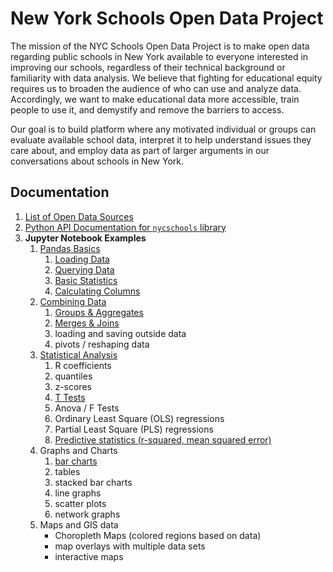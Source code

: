 New York Schools Open Data Project
==================================

The mission of the NYC Schools Open Data Project is to make open data regarding public schools in New York available to everyone interested in improving our schools, regardless of their technical background or familiarity with data analysis. We believe that fighting for educational equity requires us to broaden the audience of who can use and analyze data. Accordingly, we want to make educational data more accessible, train people to use it, and demystify and remove the barriers to access.

Our goal is to build platform where any motivated individual or groups can evaluate available school data, interpret it to help understand issues they care about, and employ data as part of larger arguments in our conversations about schools in New York.

Documentation
-------------
1. [List of Open Data Sources](data-sources.md)
2. [Python API Documentation for `nycschools` library](api/nycschools/index.html)
3. **Jupyter Notebook Examples**
   1. [Pandas Basics](https://github.com/adelphi-ed-tech/nycschools/tree/a0b29340b5b781e108885355714e2149a4a6c37f/nb/01-Basics)
      1. [Loading Data](https://github.com/adelphi-ed-tech/nycschools/blob/main/nb/01-Basics/01-loading-data.ipynb)
      2. [Querying Data](https://github.com/adelphi-ed-tech/nycschools/blob/main/nb/01-Basics/02-querying-data.ipynb)
      3. [Basic Statistics](https://github.com/adelphi-ed-tech/nycschools/blob/a0b29340b5b781e108885355714e2149a4a6c37f/nb/01-Basics/03-basic-stats.ipynb)
      4. [Calculating Columns](https://github.com/adelphi-ed-tech/nycschools/blob/a0b29340b5b781e108885355714e2149a4a6c37f/nb/01-Basics/04-calculating-columns.ipynb)
   2. [Combining Data](https://github.com/adelphi-ed-tech/nycschools/tree/a0b29340b5b781e108885355714e2149a4a6c37f/nb/02-Combining-Data)
      1. [Groups & Aggregates](https://github.com/adelphi-ed-tech/nycschools/blob/a0b29340b5b781e108885355714e2149a4a6c37f/nb/02-Combining-Data/01-group-and-agg.ipynb)
      2. [Merges & Joins](https://github.com/adelphi-ed-tech/nycschools/blob/a0b29340b5b781e108885355714e2149a4a6c37f/nb/02-Combining-Data/02-merge-and-join.ipynb)
      3. loading and saving outside data
      4. pivots / reshaping data
   3. [Statistical Analysis](https://github.com/adelphi-ed-tech/nycschools/tree/a0b29340b5b781e108885355714e2149a4a6c37f/nb/04-Statistics)
      1. R coefficients
      2. quantiles
      3. z-scores
      4. [T Tests](https://github.com/adelphi-ed-tech/nycschools/blob/a0b29340b5b781e108885355714e2149a4a6c37f/nb/04-Statistics/04-t_tests.ipynb)
      5. Anova / F Tests
      6. Ordinary Least Square (OLS) regressions
      7. Partial Least Square (PLS) regressions
      8. [Predictive statistics (r-squared, mean squared error)](https://github.com/adelphi-ed-tech/nycschools/blob/a0b29340b5b781e108885355714e2149a4a6c37f/nb/04-Statistics/08-predictive.ipynb)
   4. Graphs and Charts
      1. [bar charts](01-basic-bar-charts.ipynb)
      2. tables   
      3. stacked bar charts
      4. line graphs
      5. scatter plots
      6. network graphs
   5. Maps and GIS data
      - Choropleth Maps (colored regions based on data)
      - map overlays with multiple data sets
      - interactive maps
